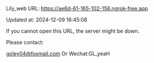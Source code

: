 Lily_web URL: https://ae6d-61-165-102-156.ngrok-free.app

Updated at: 2024-12-09 16:45:08

If you cannot open this URL, the server might be down.

Please contact: 

goley04@foxmail.com Or Wechat:GL_yeaH